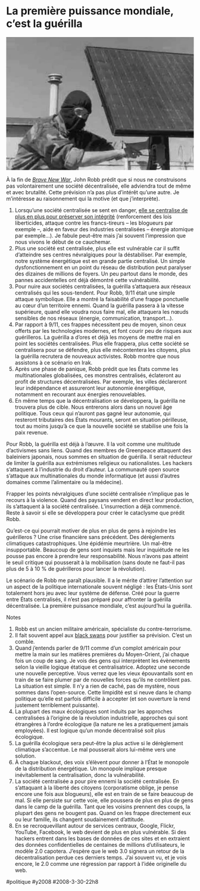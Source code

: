# La première puissance mondiale, c’est la guérilla

![untitled-1.jpg](_i/untitled-1.webp)

À la fin de [*Brave New War*](../2/le-cinquieme-pouvoir-militaire.md), John Robb prédit que si nous ne construisons pas volontairement une société décentralisée, elle adviendra tout de même et avec brutalité. Cette prévision n’a pas plus d’intérêt qu’une autre. Je m’intéresse au raisonnement qui la motive (et que j’interprète).
1. Lorsqu’une société centralisée se sent en danger, [elle se centralise de plus en plus pour préserver son intégrité](../../2007/6/l%e2%80%99etat-est-malade-il-a-peur.md) (renforcement des lois liberticides, attaque contre les francs-tireurs – les blogueurs par exemple –, aide en faveur des industries centralisées – énergie atomique par exemple…). Je fabule peut-être mais j’ai souvent l’impression que nous vivons le début de ce cauchemar.
2. Plus une société est centralisée, plus elle est vulnérable car il suffit d’atteindre ses centres névralgiques pour la déstabiliser. Par exemple, notre système énergétique est en grande partie centralisé. Un simple dysfonctionnement en un point du réseau de distribution peut paralyser des dizaines de millions de foyers. Un peu partout dans le monde, des pannes accidentelles ont déjà démontré cette vulnérabilité.
3. Pour nuire aux sociétés centralisées, la guérilla s’attaquera aux réseaux centralisés qui les sous-tendent. Pour Robb, 9/11 était une simple attaque symbolique. Elle a montré la faisabilité d’une frappe ponctuelle au cœur d’un territoire ennemi. Quand la guérilla passera à la vitesse supérieure, quand elle voudra nous faire mal, elle attaquera les nœuds sensibles de nos réseaux (énergie, communication, transport…).
4. Par rapport à 9/11, ces frappes nécessitent peu de moyen, sinon ceux offerts par les technologies modernes, et font courir peu de risques aux guérilleros. La guérilla a d’ores et déjà les moyens de mettre mal en point les sociétés centralisées. Plus elle frappera, plus cette société se centralisera pour se défendre, plus elle mécontentera les citoyens, plus la guérilla recrutera de nouveaux activistes. Robb montre que nous assistons à ce scénario en Irak.
5. Après une phase de panique, Robb prédit que les États comme les multinationales globalisées, ces monstres centralisés, éclateront au profit de structures décentralisées. Par exemple, les villes déclareront leur indépendance et assureront leur autonomie énergétique, notamment en recourant aux énergies renouvelables.
6. En même temps que la décentralisation se développera, la guérilla ne trouvera plus de cible. Nous entrerons alors dans un nouvel âge politique. Tous ceux qui n’auront pas gagné leur autonomie, qui resteront tributaires des États mourants, seront en situation périlleuse, tout au moins jusqu’à ce que la nouvelle société se stabilise une fois la paix revenue.

Pour Robb, la guérilla est déjà à l’œuvre. Il la voit comme une multitude d’activismes sans liens. Quand des membres de Greenpeace attaquent des baleiniers japonais, nous sommes en situation de guérilla. Il serait réducteur de limiter la guérilla aux extrémismes religieux ou nationalistes. Les hackers s’attaquent à l’industrie du droit d’auteur. La communauté open source s’attaque aux multinationales du monde informatique (et aussi d’autres domaines comme l’alimentaire ou la médecine).

Frapper les points névralgiques d’une société centralisée n’implique pas le recours à la violence. Quand des paysans vendent en direct leur production, ils s’attaquent à la société centralisée. L’insurrection a déjà commencé. Reste à savoir si elle se développera pour créer le cataclysme que prédit Robb.

Qu’est-ce qui pourrait motiver de plus en plus de gens à rejoindre les guérilleros ? Une crise financière sans précédent. Des dérèglements climatiques catastrophiques. Une épidémie meurtrière. Un mal-être insupportable. Beaucoup de gens sont inquiets mais leur inquiétude ne les pousse pas encore à prendre leur responsabilité. Nous n’avons pas atteint le seuil critique qui pousserait à la mobilisation (sans doute ne faut-il pas plus de 5 à 10 % de guérilleros pour lancer la révolution).

Le scénario de Robb me paraît plausible. Il a le mérite d’attirer l’attention sur un aspect de la politique internationale souvent négligé : les États-Unis sont totalement hors jeu avec leur système de défense. Créé pour la guerre entre États centralisés, il n’est pas préparé pour affronter la guérilla décentralisée. La première puissance mondiale, c’est aujourd’hui la guérilla.

Notes

1. Robb est un ancien militaire américain, spécialiste du contre-terrorisme.
2. Il fait souvent appel aux [black swans](../../2006/7/l%e2%80%99irresponsabilite-des-politiques.md) pour justifier sa prévision. C’est un comble.
3. Quand j’entends parler de 9/11 comme d’un complot américain pour mettre la main sur les matières premières du Moyen-Orient, j’ai chaque fois un coup de sang. Je vois des gens qui interprètent les évènements selon la vieille logique étatique et centralisatrice. Adoptez une seconde une nouvelle perceptive. Vous verrez que les vieux épouvantails sont en train de se faire plumer par de nouvelles forces qu’ils ne contrôlent pas. La situation est simple. Il n’y a rien de caché, pas de mystère, nous sommes dans l’open-source. Cette limpidité est si neuve dans le champ politique qu’elle est parfois difficile à accepter (et son ouverture la rend justement terriblement puissante).
4. La plupart des maux écologiques sont induits par les approches centralisées à l’origine de la révolution industrielle, approches qui sont étrangères à l’ordre écologique (la nature ne les a pratiquement jamais employées). Il est logique qu’un monde décentralisé soit plus écologique.
5. La guérilla écologique sera peut-être la plus active si le dérèglement climatique s’accentue. Le mal pousserait alors lui-même vers une solution.
6. À chaque blackout, des voix s’élèvent pour donner à l’État le monopole de la distribution énergétique. Un monopole implique presque inévitablement la centralisation, donc la vulnérabilité.
7. La société centralisée a pour pire ennemi la société centralisée. En s’attaquant à la liberté des citoyens (corporatisme oblige, je pense encore une fois aux blogueurs), elle est en train de se faire beaucoup de mal. Si elle persiste sur cette voie, elle poussera de plus en plus de gens dans le camp de la guérilla. Tant que les voisins prennent des coups, la plupart des gens ne bougent pas. Quand on les frappe directement eux ou leur famille, ils changent soudainement d’attitude.
8. En se recroquevillant autour de services centraux, Google, Flickr, YouTube, Facebook, le web devient de plus en plus vulnérable. Si des hackers entrent dans les bases de données de ces sites et en extraient des données confidentielles de centaines de millions d’utilisateurs, le modèle 2.0 capotera. J’espère que le web 3.0 signera un retour de la décentralisation perdue ces derniers temps. J’ai souvent vu, et je vois encore, le 2.0 comme une régression par rapport à l’idée originelle du web.


#politique #y2008 #2008-3-30-22h8
